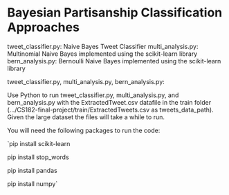# Bayesian Partisanship Classification Approaches

tweet_classifier.py: Naive Bayes Tweet Classifier 
multi_analysis.py: Multinomial Naive Bayes implemented using the scikit-learn library 
bern_analysis.py: Bernoulli Naive Bayes implemented using the scikit-learn library 

tweet_classifier.py, multi_analysis.py, bern_analysis.py:

Use Python to run tweet_classifier.py, multi_analysis.py, and bern_analysis.py with the ExtractedTweet.csv datafile in the train folder (.../CS182-final-project/train/ExtractedTweets.csv as tweets_data_path). Given the large dataset the files will take a while to run. 

You will need the following packages to run the code:

`pip install scikit-learn

pip install stop_words

pip install pandas

pip install numpy`






